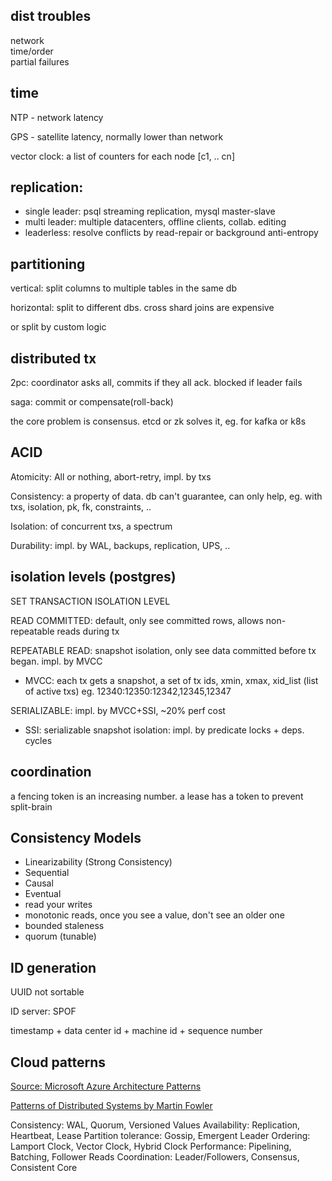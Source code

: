 
## dist troubles 

network  
time/order  
partial failures


## time 

NTP - network latency 

GPS - satellite latency, normally lower than network 

vector clock: a list of counters for each node [c1, .. cn]

## replication:
- single leader: psql streaming replication, mysql master-slave 
- multi leader: multiple datacenters, offline clients, collab. editing
- leaderless: resolve conflicts by read-repair or background anti-entropy 

## partitioning
vertical: split columns to multiple tables in the same db

horizontal: split to different dbs. cross shard joins are expensive

or split by custom logic

## distributed tx 

2pc: coordinator asks all, commits if they all ack. blocked if leader fails

saga: commit or compensate(roll-back) 

the core problem is consensus. etcd or zk solves it, eg. for kafka or k8s


## ACID

Atomicity: All or nothing, abort-retry, impl. by txs 

Consistency: a property of data. db can't guarantee, can only help, eg. with txs, isolation, pk, fk, constraints, ..

Isolation: of concurrent txs, a spectrum 

Durability: impl. by WAL, backups, replication, UPS, .. 

## isolation levels (postgres)

SET TRANSACTION ISOLATION LEVEL 

READ COMMITTED: default, only see committed rows, allows non-repeatable reads during tx 

REPEATABLE READ: snapshot isolation, only see data committed before tx began. impl. by MVCC
- MVCC: each tx gets a snapshot, a set of tx ids, xmin, xmax, xid_list (list of active txs) 
eg. 12340:12350:12342,12345,12347

SERIALIZABLE: impl. by MVCC+SSI, ~20% perf cost
- SSI: serializable snapshot isolation: impl. by predicate locks + deps. cycles


## coordination  

a fencing token is an increasing number. a lease has a token to prevent split-brain 


## Consistency Models

- Linearizability (Strong Consistency)
- Sequential
- Causal 
- Eventual 
- read your writes
- monotonic reads, once you see a value, don't see an older one
- bounded staleness 
- quorum (tunable)

## ID generation 

UUID not sortable 

ID server: SPOF

timestamp + data center id + machine id + sequence number 


## Cloud patterns 

[Source: Microsoft Azure Architecture Patterns](https://learn.microsoft.com/en-us/azure/architecture/patterns/)

[Patterns of Distributed Systems by Martin Fowler](https://martinfowler.com/articles/patterns-of-distributed-systems/) 

Consistency: WAL, Quorum, Versioned Values
Availability: Replication, Heartbeat, Lease
Partition tolerance: Gossip, Emergent Leader
Ordering: Lamport Clock, Vector Clock, Hybrid Clock
Performance: Pipelining, Batching, Follower Reads
Coordination: Leader/Followers, Consensus, Consistent Core